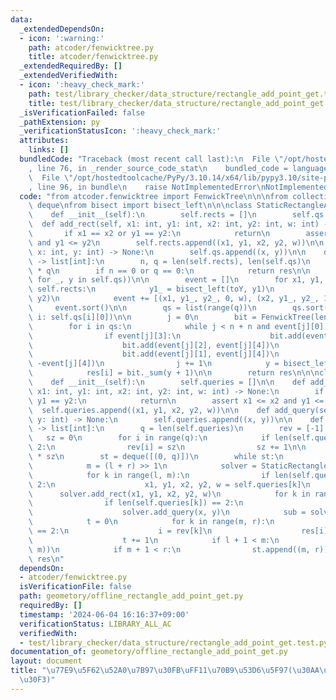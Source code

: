 ```yaml
---
data:
  _extendedDependsOn:
  - icon: ':warning:'
    path: atcoder/fenwicktree.py
    title: atcoder/fenwicktree.py
  _extendedRequiredBy: []
  _extendedVerifiedWith:
  - icon: ':heavy_check_mark:'
    path: test/library_checker/data_structure/rectangle_add_point_get.test.py
    title: test/library_checker/data_structure/rectangle_add_point_get.test.py
  _isVerificationFailed: false
  _pathExtension: py
  _verificationStatusIcon: ':heavy_check_mark:'
  attributes:
    links: []
  bundledCode: "Traceback (most recent call last):\n  File \"/opt/hostedtoolcache/PyPy/3.10.14/x64/lib/pypy3.10/site-packages/onlinejudge_verify/documentation/build.py\"\
    , line 76, in _render_source_code_stat\n    bundled_code = language.bundle(\n\
    \  File \"/opt/hostedtoolcache/PyPy/3.10.14/x64/lib/pypy3.10/site-packages/onlinejudge_verify/languages/python.py\"\
    , line 96, in bundle\n    raise NotImplementedError\nNotImplementedError\n"
  code: "from atcoder.fenwicktree import FenwickTree\n\n\nfrom collections import\
    \ deque\nfrom bisect import bisect_left\n\n\nclass StaticRectangleAddPointGet:\n\
    \    def __init__(self):\n        self.rects = []\n        self.qs = []\n\n  \
    \  def add_rect(self, x1: int, y1: int, x2: int, y2: int, w: int) -> None:\n \
    \       if x1 == x2 or y1 == y2:\n            return\n        assert x1 <= x2\
    \ and y1 <= y2\n        self.rects.append((x1, y1, x2, y2, w))\n\n    def add_query(self,\
    \ x: int, y: int) -> None:\n        self.qs.append((x, y))\n\n    def solve(self)\
    \ -> list[int]:\n        n, q = len(self.rects), len(self.qs)\n        res = [0]\
    \ * q\n        if n == 0 or q == 0:\n            return res\n\n        toY = sorted(set(y\
    \ for _, y in self.qs))\n\n        event = []\n        for x1, y1, x2, y2, w in\
    \ self.rects:\n            y1_ = bisect_left(toY, y1)\n            y2_ = bisect_left(toY,\
    \ y2)\n            event += [(x1, y1_, y2_, 0, w), (x2, y1_, y2_, 1, w)]\n   \
    \     event.sort()\n\n        qs = list(range(q))\n        qs.sort(key=lambda\
    \ i: self.qs[i][0])\n\n        j = 0\n        bit = FenwickTree(len(toY) + 1)\n\
    \        for i in qs:\n            while j < n + n and event[j][0] <= self.qs[i][0]:\n\
    \                if event[j][3]:\n                    bit.add(event[j][1], -event[j][4])\n\
    \                    bit.add(event[j][2], event[j][4])\n                else:\n\
    \                    bit.add(event[j][1], event[j][4])\n                    bit.add(event[j][2],\
    \ -event[j][4])\n                j += 1\n            y = bisect_left(toY, self.qs[i][1])\n\
    \            res[i] = bit._sum(y + 1)\n\n        return res\n\n\nclass OfflineRectangleAddPointGet:\n\
    \    def __init__(self):\n        self.queries = []\n\n    def add_rect(self,\
    \ x1: int, y1: int, x2: int, y2: int, w: int) -> None:\n        if x1 == x2 or\
    \ y1 == y2:\n            return\n        assert x1 <= x2 and y1 <= y2\n      \
    \  self.queries.append((x1, y1, x2, y2, w))\n\n    def add_query(self, x: int,\
    \ y: int) -> None:\n        self.queries.append((x, y))\n\n    def solve(self)\
    \ -> list[int]:\n        q = len(self.queries)\n        rev = [-1] * q\n     \
    \   sz = 0\n        for i in range(q):\n            if len(self.queries[i]) ==\
    \ 2:\n                rev[i] = sz\n                sz += 1\n\n        res = [0]\
    \ * sz\n        st = deque([(0, q)])\n        while st:\n            l, r = st.popleft()\n\
    \            m = (l + r) >> 1\n            solver = StaticRectangleAddPointGet()\n\
    \            for k in range(l, m):\n                if len(self.queries[k]) >\
    \ 2:\n                    x1, y1, x2, y2, w = self.queries[k]\n              \
    \      solver.add_rect(x1, y1, x2, y2, w)\n            for k in range(m, r):\n\
    \                if len(self.queries[k]) == 2:\n                    x, y = self.queries[k]\n\
    \                    solver.add_query(x, y)\n            sub = solver.solve()\n\
    \            t = 0\n            for k in range(m, r):\n                if len(self.queries[k])\
    \ == 2:\n                    i = rev[k]\n                    res[i] += sub[t]\n\
    \                    t += 1\n            if l + 1 < m:\n                st.append((l,\
    \ m))\n            if m + 1 < r:\n                st.append((m, r))\n        return\
    \ res\n"
  dependsOn:
  - atcoder/fenwicktree.py
  isVerificationFile: false
  path: geometory/offline_rectangle_add_point_get.py
  requiredBy: []
  timestamp: '2024-06-04 16:16:37+09:00'
  verificationStatus: LIBRARY_ALL_AC
  verifiedWith:
  - test/library_checker/data_structure/rectangle_add_point_get.test.py
documentation_of: geometory/offline_rectangle_add_point_get.py
layout: document
title: "\u77E9\u5F62\u52A0\u7B97\u30FB\uFF11\u70B9\u53D6\u5F97(\u30AA\u30D5\u30E9\u30A4\
  \u30F3)"
---
```

